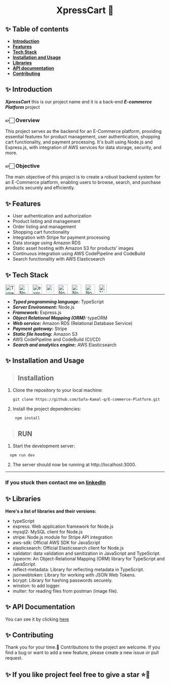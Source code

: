 <h1 align="center">XpressCart 🛒</h1>

## ✨️ Table of contents
- **[Introduction](https://github.com/Safa-Kamal-q/E-commerce-Platform#%EF%B8%8F-introduction)**
- **[Features](https://github.com/Safa-Kamal-q/E-commerce-Platform#%EF%B8%8F-features)**
- **[Tech Stack](https://github.com/Safa-Kamal-q/E-commerce-Platform#%EF%B8%8F-tech-stack)**
- **[Installation and Usage](https://github.com/Safa-Kamal-q/E-commerce-Platform#%EF%B8%8F-installation-and-usage)**
- **[Libraries](https://github.com/Safa-Kamal-q/E-commerce-Platform#%EF%B8%8F-libraries)**
- **[API documentation](https://github.com/Safa-Kamal-q/E-commerce-Platform#%EF%B8%8F-api-documentation)**
- **[Contributing](https://github.com/Safa-Kamal-q/E-commerce-Platform#%EF%B8%8F-contributing)**

## ✨️ Introduction
***XpressCart*** this is our project name and it is a back-end ***E-commerce Platform*** project

### 👉🏻 Overview 

This project serves as the backend for an E-Commerce platform, providing essential features for product management, user authentication, shopping cart functionality, and payment processing. It's built using Node.js and Express.js, with integration of AWS services for data storage, security, and more.

### 👉🏻 Objective

The main objective of this project is to create a robust backend system for an E-Commerce platform, enabling users to browse, search, and purchase products securely and efficiently.

## ✨️ Features

- User authentication and authorization
- Product listing and management
- Order listing and management
- Shopping cart functionality
- Integration with Stripe for payment processing
- Data storage using Amazon RDS
- Static asset hosting with Amazon S3 for products' images
- Continuous integration using AWS CodePipeline and CodeBuild
- Search functionality with AWS Elasticsearch 


## ✨️ Tech Stack

<img align="left" alt="TypeScript" width="30px" style="padding-right:10px;" src="https://cdn.jsdelivr.net/gh/devicons/devicon/icons/typescript/typescript-plain.svg" />
<img align="left" alt="NodeJS" width="30px" style="padding-right:10px;" src="https://cdn.jsdelivr.net/gh/devicons/devicon/icons/nodejs/nodejs-original.svg" />
<img align="left" alt="expressJS" width="30px" style="padding-right:10px;" src="https://ajeetchaulagain.com/static/7cb4af597964b0911fe71cb2f8148d64/87351/express-js.png" />
<img align="left" alt="amazon RDS" width="25px" style="padding-right:10px;" src="https://static-00.iconduck.com/assets.00/aws-rds-icon-454x512-53t9ho5u.png" />
<img align="left" alt="NodeJS" width="30px" style="padding-right:10px;" src="https://user-images.githubusercontent.com/62142146/208088732-e168fd64-3e48-4f48-b14d-9d91fa7d99f6.svg" />
<img align="left" alt="NodeJS" width="30px" style="padding-right:10px;" src="https://cdn.iconscout.com/icon/free/png-256/free-stripe-2-498440.png?f=webp" />
<img align="left" alt="NodeJS" width="30px" style="padding-right:10px;" src="https://www.gliffy.com/sites/default/files/image/2020-06/Amazon-Simple-Storage-Service-S3_Bucket-with-Objects_dark-bg.png" />
<img align="left" alt="NodeJS" width="25px" style="padding-right:10px;" src="https://symbols.getvecta.com/stencil_5/10_aws-elastic-search.23cf6ed447.svg" />
<br     />
  
-----
- ***Typed programming language:*** TypeScript
- ***Server Environment:*** Node.js 
- ***Framework:*** Express.js
- ***Object Relational Mapping (ORM):*** typeORM
- ***Web service:*** Amazon RDS (Relational Database Service)
- ***Payment gateway:*** Stripe 
- ***Static file hosting:*** Amazon S3
- AWS CodePipeline and CodeBuild (CI/CD)
- ***Search and analytics engine:*** AWS Elasticsearch 


## ✨️ Installation and Usage

> ## Installation

1. Clone the repository to your local machine:

   ```
   git clone https://github.com/Safa-Kamal-q/E-commerce-Platform.git
   
   ```
2. Install the project dependencies:
   ```
    npm install
   ```

> ## RUN

1. Start the development server:

  ```
    npm run dev
   ```
2. The server should now be running at http://localhost:3000.

--- 

### If you stuck then contact me on [linkedIn](https://www.linkedin.com/in/safa-qasrawi-073a3024b/)

## ✨️ Libraries
 **Here's a list of libraries and their versions:**
* typeScript
* express: Web application framework for Node.js
* mysql2: MySQL client for Node.js
* stripe: Node.js module for Stripe API integration
* aws-sdk: Official AWS SDK for JavaScript
* elasticsearch: Official Elasticsearch client for Node.js
* validator:  data validation and sanitization in JavaScript and TypeScript.
* typeorm: An Object-Relational Mapping (ORM) library for TypeScript and JavaScript.
* reflect-metadata: Library for reflecting metadata in TypeScript.
* jsonwebtoken: Library for working with JSON Web Tokens.
* bcrypt: Library for hashing passwords securely.
* winston: to add logger.
* multer: for reading files from postman (image file).

## ✨️ API Documentation
You can see it by clicking [here](https://innovative-starfish-d94.notion.site/API-Documentation-d9708f04b5fe408e8dc30e9d2fae15f8?pvs=4) 

## ✨️ Contributing
Thank you for your time.🌼 Contributions to the project are welcome. If you find a bug or want to add a new feature, please create a new issue or pull request.

## ✨️ If you like project feel free to give a star ⭐💖
